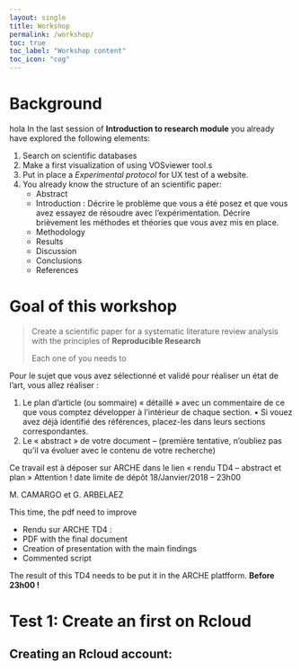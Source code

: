 ```yaml
---
layout: single
title: Workshop
permalink: /workshop/
toc: true
toc_label: "Workshop content"
toc_icon: "cog"
---
```


# Background
hola
In the last session of **Introduction to research module** you already have explored the following elements:

1. Search on scientific databases
2. Make a first visualization of using VOSviewer tool.s
2. Put in place a *Experimental protocol* for UX test of a website.
3. You already know the structure of an scientific paper:
    + Abstract
    + Introduction : Décrire le problème que vous a été posez et que vous avez essayez de résoudre avec l’expérimentation. Décrire brièvement les méthodes et théories que vous avez mis en place.
    + Methodology
    + Results
    + Discussion
    + Conclusions
    + References


# Goal of this workshop

> Create a scientific paper for a systematic literature review analysis  with the principles of **Reproducible Research** 
> 
> 
> Each one of you needs to 

Pour le sujet que vous avez sélectionné et validé pour réaliser un état de l’art, vous allez réaliser :
1.  Le plan d’article (ou sommaire) « détaillé » avec un commentaire de ce que vous comptez développer à l’intérieur de chaque section.
•   Si vouez avez déjà identifié des références, placez-les dans leurs sections correspondantes.  
2.  Le « abstract » de votre document – (première tentative, n’oubliez pas qu’il va évoluer avec le contenu de votre recherche)

Ce travail est à déposer sur ARCHE dans le lien « rendu TD4 – abstract et plan »
Attention ! date limite de dépôt 18/Janvier/2018 – 23h00

M. CAMARGO et G. ARBELAEZ





This time, the pdf need to improve


- Rendu sur ARCHE TD4 :
- PDF with the final document
- Creation of presentation with the main findings
- Commented script

The result of this TD4 needs to be put it in the ARCHE platfform. **Before 23h00 !**


# Test 1: Create an first on Rcloud

## Creating an Rcloud account:



